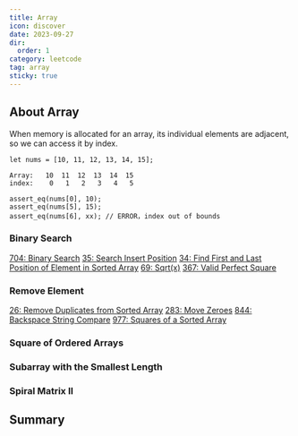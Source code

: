 ```yaml
---
title: Array
icon: discover
date: 2023-09-27
dir:
  order: 1
category: leetcode
tag: array
sticky: true
---
```


## About Array
When memory is allocated for an array, its individual elements are adjacent, so we can access it by index.

```text
let nums = [10, 11, 12, 13, 14, 15];

Array:   10  11  12  13  14  15
index:    0   1   2   3   4   5

assert_eq(nums[0], 10);
assert_eq(nums[5], 15);
assert_eq(nums[6], xx); // ERROR，index out of bounds
```

### Binary Search
[704: Binary Search](704_binary_search.md)
[35: Search Insert Position](35_search_insert_position.md)
[34: Find First and Last Position of Element in Sorted Array](34_find_first_and_last_position_of_element_in_sorted_array.md)
[69: Sqrt(x)](69_sqrt_x.md)
[367: Valid Perfect Square](367_valid_perfect_square.md)


### Remove Element
[26: Remove Duplicates from Sorted Array](26_remove_duplicates_from_sorted_array.md)
[283: Move Zeroes](283_move_zeroes.md)
[844: Backspace String Compare](844_backspace_string_compare.md)
[977: Squares of a Sorted Array](977_squares_of_a_sorted_array.md)


### Square of Ordered Arrays


### Subarray with the Smallest Length


### Spiral Matrix II



## Summary